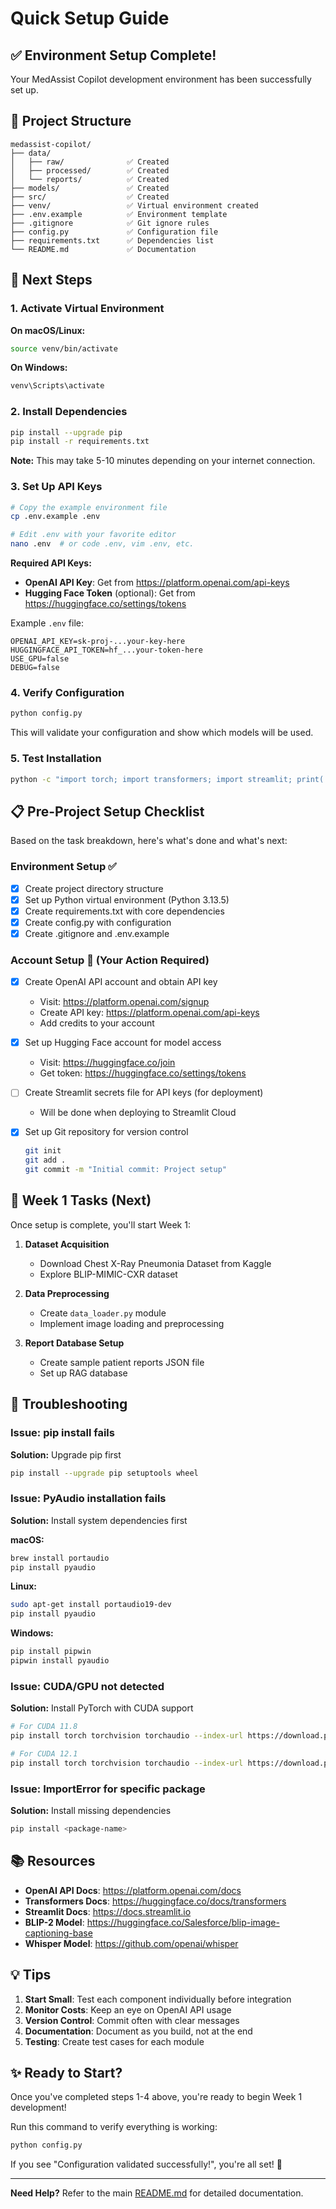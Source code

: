 # Quick Setup Guide

## ✅ Environment Setup Complete!

Your MedAssist Copilot development environment has been successfully set up.

## 📁 Project Structure

```
medassist-copilot/
├── data/
│   ├── raw/              ✅ Created
│   ├── processed/        ✅ Created
│   └── reports/          ✅ Created
├── models/               ✅ Created
├── src/                  ✅ Created
├── venv/                 ✅ Virtual environment created
├── .env.example          ✅ Environment template
├── .gitignore            ✅ Git ignore rules
├── config.py             ✅ Configuration file
├── requirements.txt      ✅ Dependencies list
└── README.md             ✅ Documentation
```

## 🚀 Next Steps

### 1. Activate Virtual Environment

**On macOS/Linux:**
```bash
source venv/bin/activate
```

**On Windows:**
```bash
venv\Scripts\activate
```

### 2. Install Dependencies

```bash
pip install --upgrade pip
pip install -r requirements.txt
```

**Note:** This may take 5-10 minutes depending on your internet connection.

### 3. Set Up API Keys

```bash
# Copy the example environment file
cp .env.example .env

# Edit .env with your favorite editor
nano .env  # or code .env, vim .env, etc.
```

**Required API Keys:**
- **OpenAI API Key**: Get from https://platform.openai.com/api-keys
- **Hugging Face Token** (optional): Get from https://huggingface.co/settings/tokens

Example `.env` file:
```env
OPENAI_API_KEY=sk-proj-...your-key-here
HUGGINGFACE_API_TOKEN=hf_...your-token-here
USE_GPU=false
DEBUG=false
```

### 4. Verify Configuration

```bash
python config.py
```

This will validate your configuration and show which models will be used.

### 5. Test Installation

```bash
python -c "import torch; import transformers; import streamlit; print('✅ All core dependencies installed!')"
```

## 📋 Pre-Project Setup Checklist

Based on the task breakdown, here's what's done and what's next:

### Environment Setup ✅
- [x] Create project directory structure
- [x] Set up Python virtual environment (Python 3.13.5)
- [x] Create requirements.txt with core dependencies
- [x] Create config.py with configuration
- [x] Create .gitignore and .env.example

### Account Setup 🔄 (Your Action Required)
- [X] Create OpenAI API account and obtain API key
  - Visit: https://platform.openai.com/signup
  - Create API key: https://platform.openai.com/api-keys
  - Add credits to your account

- [X] Set up Hugging Face account for model access
  - Visit: https://huggingface.co/join
  - Get token: https://huggingface.co/settings/tokens

- [ ] Create Streamlit secrets file for API keys (for deployment)
  - Will be done when deploying to Streamlit Cloud

- [X] Set up Git repository for version control
  ```bash
  git init
  git add .
  git commit -m "Initial commit: Project setup"
  ```

## 🎯 Week 1 Tasks (Next)

Once setup is complete, you'll start Week 1:

1. **Dataset Acquisition**
   - Download Chest X-Ray Pneumonia Dataset from Kaggle
   - Explore BLIP-MIMIC-CXR dataset

2. **Data Preprocessing**
   - Create `data_loader.py` module
   - Implement image loading and preprocessing

3. **Report Database Setup**
   - Create sample patient reports JSON file
   - Set up RAG database

## 🐛 Troubleshooting

### Issue: pip install fails
**Solution:** Upgrade pip first
```bash
pip install --upgrade pip setuptools wheel
```

### Issue: PyAudio installation fails
**Solution:** Install system dependencies first

**macOS:**
```bash
brew install portaudio
pip install pyaudio
```

**Linux:**
```bash
sudo apt-get install portaudio19-dev
pip install pyaudio
```

**Windows:**
```bash
pip install pipwin
pipwin install pyaudio
```

### Issue: CUDA/GPU not detected
**Solution:** Install PyTorch with CUDA support
```bash
# For CUDA 11.8
pip install torch torchvision torchaudio --index-url https://download.pytorch.org/whl/cu118

# For CUDA 12.1
pip install torch torchvision torchaudio --index-url https://download.pytorch.org/whl/cu121
```

### Issue: ImportError for specific package
**Solution:** Install missing dependencies
```bash
pip install <package-name>
```

## 📚 Resources

- **OpenAI API Docs**: https://platform.openai.com/docs
- **Transformers Docs**: https://huggingface.co/docs/transformers
- **Streamlit Docs**: https://docs.streamlit.io
- **BLIP-2 Model**: https://huggingface.co/Salesforce/blip-image-captioning-base
- **Whisper Model**: https://github.com/openai/whisper

## 💡 Tips

1. **Start Small**: Test each component individually before integration
2. **Monitor Costs**: Keep an eye on OpenAI API usage
3. **Version Control**: Commit often with clear messages
4. **Documentation**: Document as you build, not at the end
5. **Testing**: Create test cases for each module

## ✨ Ready to Start?

Once you've completed steps 1-4 above, you're ready to begin Week 1 development!

Run this command to verify everything is working:
```bash
python config.py
```

If you see "Configuration validated successfully!", you're all set! 🎉

---

**Need Help?** Refer to the main [README.md](README.md) for detailed documentation.
